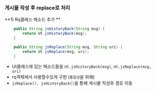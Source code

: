 ### 게시물 작성 후 replace로 처리

**1\) Rq클래스 메소드 추가 ** 

```java
	public String jsHistoryBack(String msg) {		
		return Ut.jsHistoryBack(msg);
	}

	public String jsReplace(String msg, String uri) {		
		return Ut.jsReplace(msg, uri);
	}
```

- Ut클래스에 있는 메소드들을  ```Ut.jsHistoryBack(msg)```, ```Ut.jsReplace(msg, uri)```
- rq객체에서 사용할수있게 구현 (```통일성```을 위해)
- ```jsReplace(), jsHistoryBack()```을 통해 게시물 작성후 경로 이동
